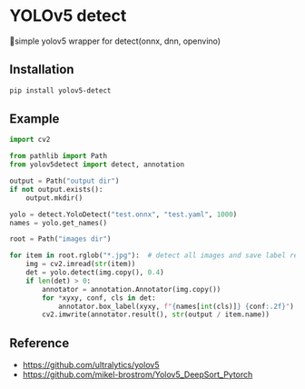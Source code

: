 # YOLOv5 detect  

🚀simple yolov5 wrapper for detect(onnx, dnn, openvino)  

## Installation  
```bash
pip install yolov5-detect
```

## Example  
```python
import cv2

from pathlib import Path
from yolov5detect import detect, annotation

output = Path("output dir")
if not output.exists():
    output.mkdir()

yolo = detect.YoloDetect("test.onnx", "test.yaml", 1000)
names = yolo.get_names()

root = Path("images dir")

for item in root.rglob("*.jpg"):  # detect all images and save label results
    img = cv2.imread(str(item))
    det = yolo.detect(img.copy(), 0.4)
    if len(det) > 0:
        annotator = annotation.Annotator(img.copy())
        for *xyxy, conf, cls in det:
            annotator.box_label(xyxy, f"{names[int(cls)]} {conf:.2f}")
        cv2.imwrite(annotator.result(), str(output / item.name))
```

## Reference  
* https://github.com/ultralytics/yolov5
* https://github.com/mikel-brostrom/Yolov5_DeepSort_Pytorch
